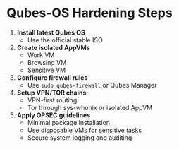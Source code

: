 # Qubes-OS Hardening Steps

1. **Install latest Qubes OS**
   - Use the official stable ISO
2. **Create isolated AppVMs**
   - Work VM
   - Browsing VM
   - Sensitive VM
3. **Configure firewall rules**
   - Use `sudo qubes-firewall` or Qubes Manager
4. **Setup VPN/TOR chains**
   - VPN-first routing
   - Tor through sys-whonix or isolated AppVM
5. **Apply OPSEC guidelines**
   - Minimal package installation
   - Use disposable VMs for sensitive tasks
   - Secure system logging and auditing
